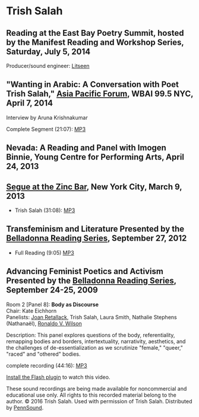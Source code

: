 Trish Salah
===========

Reading at the East Bay Poetry Summit, hosted by the Manifest Reading and Workshop Series, Saturday, July 5, 2014
-----------------------------------------------------------------------------------------------------------------

Producer/sound engineer: [Litseen](http://litseen.com/)

"Wanting in Arabic: A Conversation with Poet Trish Salah," [Asia Pacific Forum](http://www.asiapacificforum.org/show-detail.php?show_id=347%231008), WBAI 99.5 NYC, April 7, 2014
---------------------------------------------------------------------------------------------------------------------------------------------------------------------------------

Interview by Aruna Krishnakumar

Complete Segment (21:07): [MP3](https://media.sas.upenn.edu/pennsound/authors/Salah/Salah-Trish_Interview-by-Aruna-Krishnakumar_Wanting-in-Arabic_4-7-14.mp3)

<span class="title">Nevada</span>: A Reading and Panel with Imogen Binnie, Young Centre for Performing Arts, April 24, 2013
---------------------------------------------------------------------------------------------------------------------------

[Segue at the Zinc Bar](http://writing.upenn.edu/pennsound/x/Segue-ZINC.php), New York City, March 9, 2013
----------------------------------------------------------------------------------------------------------

-   Trish Salah (31:08): [MP3](http://media.sas.upenn.edu/pennsound/groups/Segue-Zinc-Bar/Salah-Trish_Complete-Recording_Segue-Zinc-Bar_3-9-13.mp3)

Transfeminism and Literature Presented by the [Belladonna Reading Series](http://writing.upenn.edu/pennsound/x/Belladonna.php), September 27, 2012
--------------------------------------------------------------------------------------------------------------------------------------------------

-   Full Reading (9:05) [MP3](http://media.sas.upenn.edu/pennsound/groups/Belladonna/9-27-12/Sala-Trish_02_Reading_Transfeminism_Belladonna_NY_09-27-2012.mp3)

Advancing Feminist Poetics and Activism Presented by the [Belladonna Reading Series](http://writing.upenn.edu/pennsound/x/Belladonna.php), September 24-25, 2009
----------------------------------------------------------------------------------------------------------------------------------------------------------------

Room 2 \[Panel 8\]: **Body as Discourse**  
Chair: Kate Eichhorn  
Panelists: [Joan Retallack](http://writing.upenn.edu/pennsound/x/Retallack.php), Trish Salah, Laura Smith, Nathalie Stephens (Nathanaël), [Ronaldo V. Wilson](Wilson-Ronaldo.php)  

Description: This panel explores questions of the body, referentiality, remapping bodies and borders, intertextuality, narrativity, aesthetics, and the challenges of
de-essentialization as we scrutinize "female," "queer," "raced" and "othered" bodies.

complete recording (44:16): [MP3](http://media.sas.upenn.edu/pennsound/groups/ADFEMPO-09/Retalack-Selah-Smith-Stephens-Wilson_Complete-Recording_Body-As-Discourse_ADFEMPO_NYC_9-25-09.mp3)

[Install the Flash plugin](http://get.adobe.com/flashplayer/) to watch this video.

These sound recordings are being made available for noncommercial and educational
use only. All rights to this recorded material belong to the author. © 2016 Trish Salah.
Used with permission of Trish Salah. Distributed by
[PennSound](http://writing.upenn.edu/pennsound).
